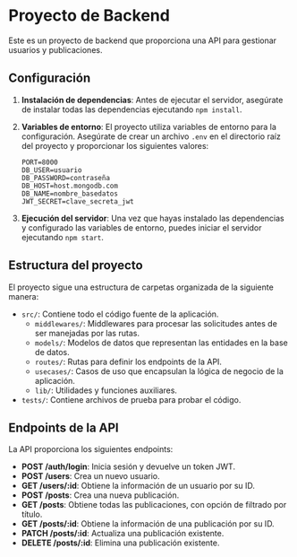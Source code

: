 # Proyecto de Backend

Este es un proyecto de backend que proporciona una API para gestionar usuarios y publicaciones.

## Configuración

1. **Instalación de dependencias**: Antes de ejecutar el servidor, asegúrate de instalar todas las dependencias ejecutando `npm install`.

2. **Variables de entorno**: El proyecto utiliza variables de entorno para la configuración. Asegúrate de crear un archivo `.env` en el directorio raíz del proyecto y proporcionar los siguientes valores:

    ```plaintext
    PORT=8000
    DB_USER=usuario
    DB_PASSWORD=contraseña
    DB_HOST=host.mongodb.com
    DB_NAME=nombre_basedatos
    JWT_SECRET=clave_secreta_jwt
    ```

3. **Ejecución del servidor**: Una vez que hayas instalado las dependencias y configurado las variables de entorno, puedes iniciar el servidor ejecutando `npm start`.

## Estructura del proyecto

El proyecto sigue una estructura de carpetas organizada de la siguiente manera:

- `src/`: Contiene todo el código fuente de la aplicación.
  - `middlewares/`: Middlewares para procesar las solicitudes antes de ser manejadas por las rutas.
  - `models/`: Modelos de datos que representan las entidades en la base de datos.
  - `routes/`: Rutas para definir los endpoints de la API.
  - `usecases/`: Casos de uso que encapsulan la lógica de negocio de la aplicación.
  - `lib/`: Utilidades y funciones auxiliares.
- `tests/`: Contiene archivos de prueba para probar el código.

## Endpoints de la API

La API proporciona los siguientes endpoints:

- **POST /auth/login**: Inicia sesión y devuelve un token JWT.
- **POST /users**: Crea un nuevo usuario.
- **GET /users/:id**: Obtiene la información de un usuario por su ID.
- **POST /posts**: Crea una nueva publicación.
- **GET /posts**: Obtiene todas las publicaciones, con opción de filtrado por título.
- **GET /posts/:id**: Obtiene la información de una publicación por su ID.
- **PATCH /posts/:id**: Actualiza una publicación existente.
- **DELETE /posts/:id**: Elimina una publicación existente.
